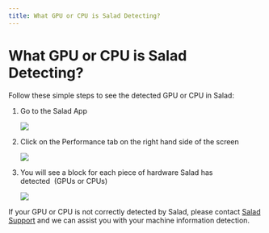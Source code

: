 ```yaml
---
title: What GPU or CPU is Salad Detecting?
---
```


# What GPU or CPU is Salad Detecting?

Follow these simple steps to see the detected GPU or CPU in Salad:

1. Go to the Salad App

   ![](https://s3.amazonaws.com/helpscout.net/docs/assets/615b47bfca9e0011a4434693/images/68ac20ef8e97a048e5e61a29/file-pgMSxRAIwz.png)

2. Click on the Performance tab on the right hand side of the screen

   ![](https://s3.amazonaws.com/helpscout.net/docs/assets/615b47bfca9e0011a4434693/images/68ac20fb8e97a048e5e61a2a/file-qy1vLNxgUB.png)

3. You will see a block for each piece of hardware Salad has detected  (GPUs or CPUs)

   ![](https://s3.amazonaws.com/helpscout.net/docs/assets/615b47bfca9e0011a4434693/images/68ac212052c11262c1b99ea2/file-b9WhKykvAB.png)

If your GPU or CPU is not correctly detected by Salad, please contact
[Salad Support](https://support.salad.com/article/216-how-to-create-a-support-ticket) and we can assist you with your
machine information detection.
